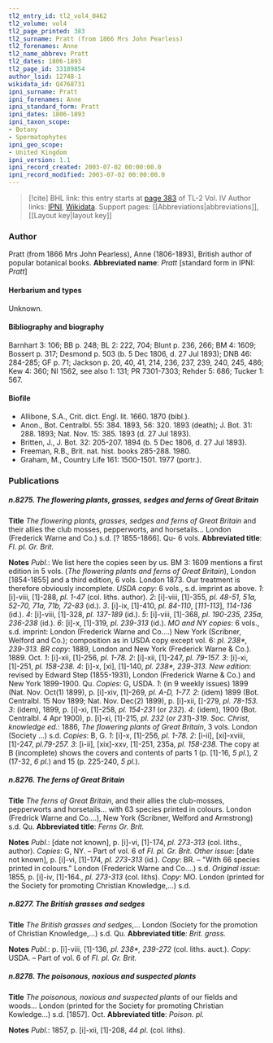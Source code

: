 ```yaml
---
tl2_entry_id: tl2_vol4_0462
tl2_volume: vol4
tl2_page_printed: 383
tl2_surname: Pratt (from 1866 Mrs John Pearless)
tl2_forenames: Anne
tl2_name_abbrev: Pratt
tl2_dates: 1806-1893
tl2_page_id: 33189854
author_lsid: 12748-1
wikidata_id: Q4768731
ipni_surname: Pratt
ipni_forenames: Anne
ipni_standard_form: Pratt
ipni_dates: 1806-1893
ipni_taxon_scope: 
- Botany
- Spermatophytes
ipni_geo_scope: 
- United Kingdom
ipni_version: 1.1
ipni_record_created: 2003-07-02 00:00:00.0
ipni_record_modified: 2003-07-02 00:00:00.0
---
```


> [!cite] BHL link: this entry starts at [page 383](https://www.biodiversitylibrary.org/page/33189854) of TL-2 Vol. IV
> Author links: [IPNI](https://www.ipni.org/a/12748-1), [Wikidata](https://www.wikidata.org/wiki/Q4768731). Support pages: [[Abbreviations|abbreviations]], [[Layout key|layout key]]

### Author

Pratt (from 1866 Mrs John Pearless), Anne (1806-1893), British author of popular botanical books. 
**Abbreviated name**: *Pratt* \[standard form in IPNI: *Pratt*\]

#### Herbarium and types

Unknown.

#### Bibliography and biography

Barnhart 3: 106; BB p. 248; BL 2: 222, 704; Blunt p. 236, 266; BM 4: 1609; Bossert p. 317; Desmond p. 503 (b. 5 Dec 1806, d. 27 Jul 1893); DNB 46: 284-285; GF p. 71; Jackson p. 20, 40, 41, 214, 236, 237, 239, 240, 245, 486; Kew 4: 360; NI 1562, see also 1: 131; PR 7301-7303; Rehder 5: 686; Tucker 1: 567.

#### Biofile

- Allibone, S.A., Crit. dict. Engl. lit. 1660. 1870 (bibl.).
- Anon., Bot. Centralbl. 55: 384. 1893, 56: 320. 1893 (death); J. Bot. 31: 288. 1893; Nat. Nov. 15: 385. 1893 (d. 27 Jul 1893).
- Britten, J., J. Bot. 32: 205-207. 1894 (b. 5 Dec 1806, d. 27 Jul 1893).
- Freeman, R.B., Brit. nat. hist. books 285-288. 1980.
- Graham, M., Country Life 161: 1500-1501. 1977 (portr.).

### Publications

##### n.8275. The flowering plants, grasses, sedges and ferns of Great Britain

**Title**
*The flowering plants, grasses, sedges and ferns of Great Britain* and their allies the club mosses, pepperworts, and horsetails... London (Frederick Warne and Co.) s.d. \[? 1855-1866\]. Qu- 6 vols.
**Abbreviated title**: *Fl. pl. Gr. Brit.*

**Notes**
*Publ*.: We list here the copies seen by us. BM 3: 1609 mentions a first edition in 5 vols. (*The flowering plants and ferns of Great Britain*), London \[1854-1855\] and a third edition, 6 vols. London 1873. Our treatment is therefore obviously incomplete.
*USDA copy*: 6 vols., s.d. imprint as above.
*1*: \[i\]-viii, \[1\]-288, *pl. 1-47* (col. liths. author).
*2*: \[i\]-viii, \[1\]-355, *pl. 48-51, 51a, 52-70, 71a, 71b, 72-83* (id.).
*3*. \[i\]-ix, \[1\]-410, *pl. 84-110*, \[*111-113*\], *114-136* (id.).
*4*: \[i\]-viii, \[1\]-328, *pl. 137-189* (id.).
*5*: \[i\]-viii, \[1\]-368, *pl. 190-235, 235a, 236-238* (id.).
*6*: \[i\]-x, \[1\]-319, *pl. 239-313* (id.).
*MO and NY copies*: 6 vols., s.d. imprint: London (Frederick Warne and Co....) New York (Scribner, Welford and Co.); composition as in USDA copy except vol. 6: *pl. 238\*, 239-313.*
*BR copy*: 1889, London and New York (Frederick Warne & Co.). 1889. Oct.
*1*: \[i\]-xii, \[1\]-256, *pl. 1-78.*
*2*: \[i\]-xii, \[1\]-247, *pl. 79-157.*
*3*: \[i\]-xi, \[1\]-251, *pl. 158-238.*
*4*: \[i\]-x, \[xi\], \[1\]-140, *pl. 238\*, 239-313.*
*New edition*: revised by Edward Step (1855-1931), London (Frederick Warne & Co.) and New York 1899-1900. Qu. *Copies*: G, USDA.
*1*: (in 9 weekly issues) 1899 (Nat. Nov. Oct(1) 1899), p. \[i\]-xiv, \[1\]-269, *pl. A-D, 1-77.*
*2*: (idem) 1899 (Bot. Centralbl. 15 Nov 1899; Nat. Nov. Dec(2) 1899), p. \[i\]-xii, \[\]-279, *pl. 78-153.*
*3*: (idem), 1899, p. \[i\]-xi, \[1\]-258, *pl. 154-231* (or *232*).
*4*: (idem), 1900 (Bot. Centralbl. 4 Apr 1900), p. \[i\]-xi, \[1\]-215, *pl. 232* (*or 231*)-*319*.
*Soc. Christ, knowledge ed.*: 1886, *The flowering plants of Great Britain*, 3 vols. London (Society ...) s.d. *Copies*: B, G.
*1*: \[i\]-x, \[1\]-256, *pl. 1-78.*
*2*: \[i-ii\], \[xi\]-xviii, \[1\]-247, *pl.79-257.*
*3*: \[i-ii\], \[xix\]-xxv, \[1\]-251, 235a, *pl. 158-238.*
The copy at B (incomplete) shows the covers and contents of parts 1 (p. \[1\]-16, *5 pl.*), 2 (17-32, *6 pl.*) and 15 (p. 225-240, *5 pl.*).

##### n.8276. The ferns of Great Britain

**Title**
*The ferns of Great Britain*, and their allies the club-mosses, pepperworts and horsetails... with 63 species printed in colours. London (Fredrick Warne and Co....), New York (Scribner, Welford and Armstrong) s.d. Qu.
**Abbreviated title**: *Ferns Gr. Brit.*

**Notes**
*Publ*.: \[date not known\], p. \[i\]-vi, \[1\]-174, *pl. 273-313* (col. liths., author). *Copies*: G, NY. – Part of vol. 6 of *Fl. pl. Gr. Brit.*
*Other issue*: \[date not known\], p. \[i\]-vi, \[1\]-174, *pl. 273-313* (id.). *Copy*: BR. – "With 66 species printed in colours." London (Frederick Warne and Co....) s.d.
*Original issue*: 1855, p. \[i\]-iv, \[1\]-164., *pl. 273-313* (col. liths). *Copy*: MO. London (printed for the Society for promoting Christian Knowledge,...) s.d.

##### n.8277. The British grasses and sedges

**Title**
*The British grasses and sedges*,... London (Society for the promotion of Christian Knowledge,...) s.d. Qu.
**Abbreviated title**: *Brit. grass.*

**Notes**
*Publ*.: p. \[i\]-viii, \[1\]-136, *pl. 238\*, 239-272* (col. liths. auct.). *Copy*: USDA. – Part of vol. 6 of *Fl. pl. Gr. Brit.*

##### n.8278. The poisonous, noxious and suspected plants

**Title**
*The poisonous, noxious and suspected plants* of our fields and woods... London (printed for the Society for promoting Christian Kowledge...) s.d. \[1857\]. Oct.
**Abbreviated title**: *Poison. pl.*

**Notes**
*Publ*.: 1857, p. \[i\]-xii, \[1\]-208, *44 pl*. (col. liths).

